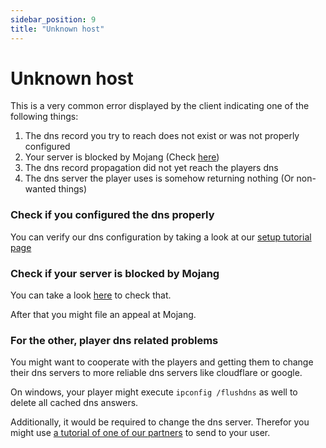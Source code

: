 ```yaml
---
sidebar_position: 9
title: "Unknown host"
---
```


# Unknown host

This is a very common error displayed by the client indicating one of the following things:

1. The dns record you try to reach does not exist or was not properly configured
2. Your server is blocked by Mojang (Check [here](https://ismyserverblocked.com))
3. The dns record propagation did not yet reach the players dns
4. The dns server the player uses is somehow returning nothing (Or non-wanted things)

### Check if you configured the dns properly

You can verify our dns configuration by taking a look at our [setup tutorial page](../setup/dns.md)

### Check if your server is blocked by Mojang

You can take a look [here](https://ismyserverblocked.com) to check that. 

After that you might file an appeal at Mojang.

### For the other, player dns related problems

You might want to cooperate with the players and getting them to change their dns servers to
more reliable dns servers like cloudflare or google.

On windows, your player might execute `ipconfig /flushdns` as well to delete all cached dns answers.

Additionally, it would be required to change the dns server. Therefor you might use [a tutorial of one of our partners](https://docs.jasmeowthecat.lgbt/books/minecraft/page/updating-dns-records-on-your-device-fixing-your-connection)
to send to your user.